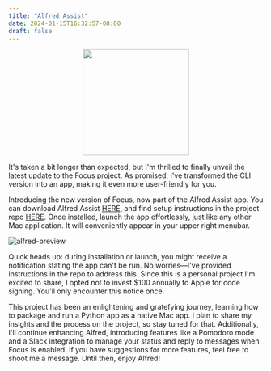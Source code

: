 ```yaml
---
title: "Alfred Assist"
date: 2024-01-15T16:32:57-08:00
draft: false
---
```


<p align="center">
  <img src="alfred_icon.png" width="210" height="210">
</p>

It's taken a bit longer than expected, but I'm thrilled to finally unveil the latest update to the Focus project. As promised, I've transformed the CLI version into an app, making it even more user-friendly for you.

Introducing the new version of Focus, now part of the Alfred Assist app. You can download Alfred Assist <a href="https://alfred-assist.s3.amazonaws.com/Alfred-Assist_v1.0.0.dmg" target="_blank">HERE</a>, and find setup instructions in the project repo <a href="https://github.com/tekkno89/alfred" target="_blank">HERE</a>. Once installed, launch the app effortlessly, just like any other Mac application. It will conveniently appear in your upper right menubar.

![alfred-preview](alfred_preview.png)

Quick heads up: during installation or launch, you might receive a notification stating the app can't be run. No worries—I've provided instructions in the repo to address this. Since this is a personal project I'm excited to share, I opted not to invest $100 annually to Apple for code signing. You'll only encounter this notice once.

This project has been an enlightening and gratefying journey, learning how to package and run a Python app as a native Mac app. I plan to share my insights and the process on the project, so stay tuned for that. Additionally, I'll continue enhancing Alfred, introducing features like a Pomodoro mode and a Slack integration to manage your status and reply to messages when Focus is enabled. If you have suggestions for more features, feel free to shoot me a message. Until then, enjoy Alfred!
